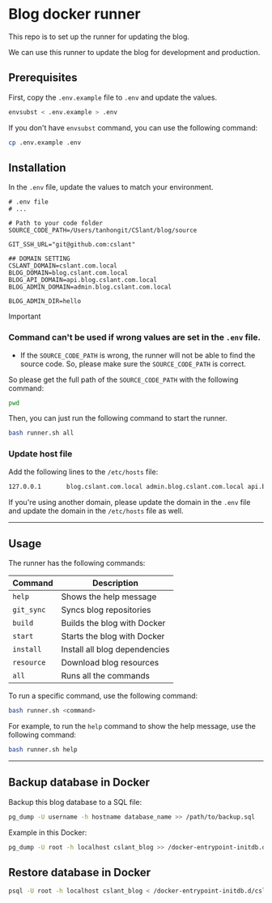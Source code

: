 # Blog docker runner

This repo is to set up the runner for updating the blog.

We can use this runner to update the blog for development and production.

## Prerequisites

First, copy the `.env.example` file to `.env` and update the values.

```bash
envsubst < .env.example > .env
```

If you don't have `envsubst` command, you can use the following command:

```bash
cp .env.example .env
```

## Installation

In the `.env` file, update the values to match your environment.

```dotenv
# .env file
# ...

# Path to your code folder
SOURCE_CODE_PATH=/Users/tanhongit/CSlant/blog/source

GIT_SSH_URL="git@github.com:cslant"

## DOMAIN SETTING
CSLANT_DOMAIN=cslant.com.local
BLOG_DOMAIN=blog.cslant.com.local
BLOG_API_DOMAIN=api.blog.cslant.com.local
BLOG_ADMIN_DOMAIN=admin.blog.cslant.com.local

BLOG_ADMIN_DIR=hello
```

> [!IMPORTANT]
> ### Command can't be used if wrong values are set in the `.env` file.
> 
> * If the `SOURCE_CODE_PATH` is wrong, the runner will not be able to find the source code. So, please make sure the `SOURCE_CODE_PATH` is correct.
>
> So please get the full path of the `SOURCE_CODE_PATH` with the following command:
> ```bash
> pwd
> ```

Then, you can just run the following command to start the runner.

```bash
bash runner.sh all
```

### Update host file

Add the following lines to the `/etc/hosts` file:

```bash
127.0.0.1       blog.cslant.com.local admin.blog.cslant.com.local api.blog.csla.com.local
```

If you're using another domain, please update the domain in the `.env` file and update the domain in the `/etc/hosts` file as well.

---

## Usage

The runner has the following commands:

| Command    | Description                   |
|------------|-------------------------------|
| `help`     | Shows the help message        |
| `git_sync` | Syncs blog repositories       |
| `build`    | Builds the blog with Docker   |
| `start`    | Starts the blog with Docker   |
| `install`  | Install all blog dependencies |
| `resource` | Download blog resources       |
| `all`      | Runs all the commands         |

To run a specific command, use the following command:

```bash
bash runner.sh <command>
```

For example, to run the `help` command to show the help message, use the following command:

```bash
bash runner.sh help
```

---

## Backup database in Docker

Backup this blog database to a SQL file:

```bash
pg_dump -U username -h hostname database_name >> /path/to/backup.sql
```

Example in this Docker:

```bash
pg_dump -U root -h localhost cslant_blog >> /docker-entrypoint-initdb.d/cslant_blog.sql
```

## Restore database in Docker

```bash
psql -U root -h localhost cslant_blog < /docker-entrypoint-initdb.d/cslant_blog.sql
```
